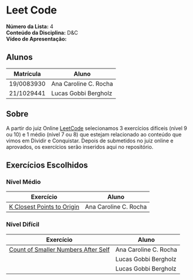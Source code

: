# Leet Code

**Número da Lista:** 4<br>
**Conteúdo da Disciplina:** D&C<br>
**Vídeo de Apresentação:**

## Alunos
|Matrícula | Aluno |
| -- | -- |
| 19/0083930  |  Ana Caroline C. Rocha|
| 21/1029441  |  Lucas Gobbi Bergholz |

## Sobre 
A partir do juiz Online [LeetCode](https://leetcode.com/) selecionamos 3 exercícios difíceis (nível 9 ou 10) e 1 médio (nível 7 ou 8) que estejam relacionado ao conteúdo que vimos em Dividir e Conquistar. Depois de submetidos no juiz online e aprovados, os exercícios serão inseridos aqui no repositório.

## Exercícios Escolhidos

### Nível Médio

|Exercício | Aluno |
| -- | -- |
| [K Closest Points to Origin](https://leetcode.com/problems/k-closest-points-to-origin/description/) | Ana Caroline C. Rocha |

### Nível Difícil

|Exercício | Aluno |
| -- | -- |
| [Count of Smaller Numbers After Self](https://leetcode.com/problems/count-of-smaller-numbers-after-self/description/) | Ana Caroline C. Rocha |
|  | Lucas Gobbi Bergholz |
|  | Lucas Gobbi Bergholz |